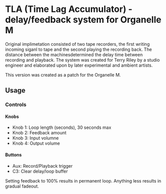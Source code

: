 # TLA (Time Lag Accumulator) - delay/feedback system for Organelle M

Original implimetation consisted of two tape recorders, the first writing incoming siganl to tape and the second playing the recording back. The distance between the machinesdetermined the delay time between recording and playback. The system was created for Terry Riley by a studio engineer and elaborated upon by later experimental and ambient artists.

This version was created as a patch for the Organelle M.

## Usage

### Controls

#### Knobs

- Knob 1: Loop length (seconds), 30 seconds max
- Knob 2: Feedback amount
- Knob 3: Input volumne
- Knob 4: Output volume

#### Buttons

- Aux: Record/Playback trigger
- C3: Clear delay/loop buffer


Setting feedback to 100% results in permanent loop. Anything less results in gradual fadeout. 
  



